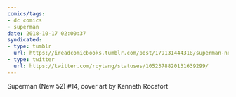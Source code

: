```yaml
---
comics/tags:
- dc comics
- superman
date: 2018-10-17 02:00:37
syndicated:
- type: tumblr
  url: https://ireadcomicbooks.tumblr.com/post/179131444318/superman-new-52-14-cover-art-by-kenneth
- type: twitter
  url: https://twitter.com/roytang/statuses/1052378820131639299/
---
```


<p>Superman (New 52) #14, cover art by Kenneth Rocafort<br/></p>